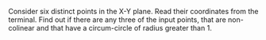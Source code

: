 Consider six distinct points in the X-Y plane. Read their coordinates from the terminal. Find out if there are any three of the input points, that are non-colinear and that have a circum-circle of radius greater than 1.
